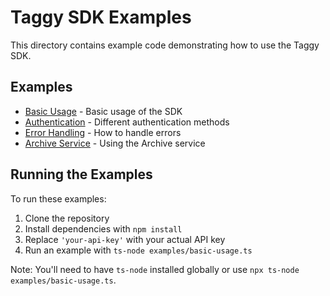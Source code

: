# Taggy SDK Examples

This directory contains example code demonstrating how to use the Taggy SDK.

## Examples

- [Basic Usage](./basic-usage.ts) - Basic usage of the SDK
- [Authentication](./authentication.ts) - Different authentication methods
- [Error Handling](./error-handling.ts) - How to handle errors
- [Archive Service](./archive-service.ts) - Using the Archive service

## Running the Examples

To run these examples:

1. Clone the repository
2. Install dependencies with `npm install`
3. Replace `'your-api-key'` with your actual API key
4. Run an example with `ts-node examples/basic-usage.ts`

Note: You'll need to have `ts-node` installed globally or use `npx ts-node examples/basic-usage.ts`.